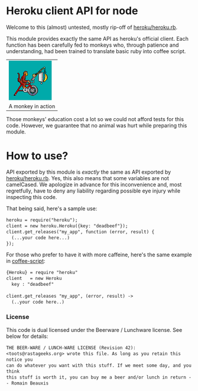 Heroku client API for node
==========================

Welcome to this (almost) untested, mostly rip-off of [heroku/heroku.rb](https://github.com/heroku/heroku.rb).

This module provides exactly the same API as heroku's official client. Each function has been carefully fed
to monkeys who, through patience and understanding, had been trained to translate basic ruby into coffee 
script.

<table>
  <tr><td><img src="https://github.com/toots/node-heroku/raw/master/misc/monkey.png" alt="A monkey in action" title="A monkey in action"/></td></tr>
  <tr><td>A monkey in action</td></tr>
</table>

Those monkeys' education cost a lot so we could not afford tests for this code. However, we guarantee that
no animal was hurt while preparing this module.

How to use?
===========

API exported by this module is _exactly_ the same as API exported by  [heroku/heroku.rb](https://github.com/heroku/heroku.rb).
Yes, this also means that some variables are not camelCased. We apologize in advance for this inconvenience and,
most regretfully, have to deny any liability regarding possible eye injury while inspecting this code.

That being said, here's a sample use:

    heroku = require("heroku");
    client = new heroku.Heroku({key: "deadbeef"});
    client.get_releases("my_app", function (error, result) {
      (...your code here...)
    });

For those who prefer to have it with more caffeine, here's the same example in
[coffee-script](https://github.com/jashkenas/coffee-script):

    {Heroku} = require "heroku"
    client   = new Heroku
      key : "deadbeef"

    client.get_releases "my_app", (error, result) ->
      (..your code here..)

### License

This code is dual licensed under the Beerware / Lunchware license.  See below for details:

    THE BEER-WARE / LUNCH-WARE LICENSE (Revision 42):
    <toots@rastageeks.org> wrote this file. As long as you retain this notice you
    can do whatever you want with this stuff. If we meet some day, and you think
    this stuff is worth it, you can buy me a beer and/or lunch in return -- Romain Beauxis

